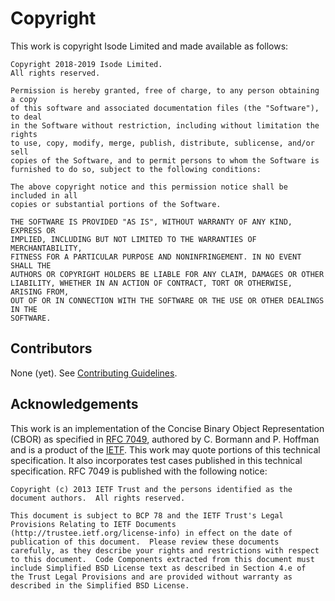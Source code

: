Copyright
=========

This work is copyright Isode Limited and made available as follows:

```
Copyright 2018-2019 Isode Limited.
All rights reserved.

Permission is hereby granted, free of charge, to any person obtaining a copy
of this software and associated documentation files (the "Software"), to deal
in the Software without restriction, including without limitation the rights
to use, copy, modify, merge, publish, distribute, sublicense, and/or sell
copies of the Software, and to permit persons to whom the Software is
furnished to do so, subject to the following conditions:

The above copyright notice and this permission notice shall be included in all
copies or substantial portions of the Software.

THE SOFTWARE IS PROVIDED "AS IS", WITHOUT WARRANTY OF ANY KIND, EXPRESS OR
IMPLIED, INCLUDING BUT NOT LIMITED TO THE WARRANTIES OF MERCHANTABILITY,
FITNESS FOR A PARTICULAR PURPOSE AND NONINFRINGEMENT. IN NO EVENT SHALL THE
AUTHORS OR COPYRIGHT HOLDERS BE LIABLE FOR ANY CLAIM, DAMAGES OR OTHER
LIABILITY, WHETHER IN AN ACTION OF CONTRACT, TORT OR OTHERWISE, ARISING FROM,
OUT OF OR IN CONNECTION WITH THE SOFTWARE OR THE USE OR OTHER DEALINGS IN THE
SOFTWARE.
```

Contributors
------------

None (yet). See [Contributing Guidelines](./CONTRIBUTING.md).

Acknowledgements
----------------

This work is an implementation of the Concise Binary Object Representation (CBOR)
as specified in [RFC 7049](https://tools.ietf.org/html/rfc7049), authored by C. Bormann
and P. Hoffman and is a product of the [IETF](https://ietf.org). This work may
quote portions of this technical specification. It also incorporates test cases
published in this technical specification. RFC 7049 is published with the following
notice:

```
Copyright (c) 2013 IETF Trust and the persons identified as the
document authors.  All rights reserved.

This document is subject to BCP 78 and the IETF Trust's Legal
Provisions Relating to IETF Documents
(http://trustee.ietf.org/license-info) in effect on the date of
publication of this document.  Please review these documents
carefully, as they describe your rights and restrictions with respect
to this document.  Code Components extracted from this document must
include Simplified BSD License text as described in Section 4.e of
the Trust Legal Provisions and are provided without warranty as
described in the Simplified BSD License.
```
